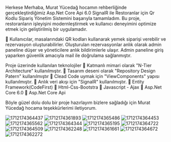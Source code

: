 Herkese Merhaba,
Murat Yücedağ hocamın rehberliğinde gerçekleştirdiğimiz Asp.Net Core Api 6.0 SignalR ile Restoranlar için Qr Kodlu Sipariş Yönetim Sistemini başarıyla tamamladım. Bu proje, restoranların işleyişini modernleştirmek ve kullanıcı deneyimini optimize etmek için geliştirilmiş bir uygulamadır.

📌 Kullanıcılar, masalarındaki QR kodları kullanarak yemek siparişi verebilir ve rezervasyon oluşturabilirler. Oluşturulan rezervasyonlar anlık olarak admin paneline düşer ve yöneticilere anlık bildirimlerle ulaşır. Admin paneline giriş yaparken güvenlik amacıyla mail ile doğrulama sağlanmıştır.

Proje üzerinde kullanılan teknolojiler
📌 Katmanlı mimari olarak "N-Tier Architecture" kullanılmıştır.
📌 Tasarım deseni olarak "Repository Design Patern" kullanılmıştır
📌 Clead Code uymak için "ViewComponents" yapısı kullanılmıştır.
📌 Anlık veri akışı için "SignalR" kullanılmıştır.
📌 Entity Framework(CodeFirst)
📌 Html-Css-Bootstra
📌 Javascript - Ajax
📌 Asp.Net Core 6.0
📌 Asp.Net Core Api

Böyle güzel dolu dolu bir proje hazırlayım bizlere sağladığı için Murat Yücedağ hocama teşekkürlerimi iletiyorum.

![1712174364437](https://github.com/MRCERYANCI/SignalRProject/assets/98846167/229cc378-c91e-4365-8252-f08db4dab3f4)
![1712174361893](https://github.com/MRCERYANCI/SignalRProject/assets/98846167/25755971-6fd4-442e-8d15-ac12231366b3)
![1712174365486](https://github.com/MRCERYANCI/SignalRProject/assets/98846167/b76a75c1-df09-4c34-952f-5d548d48ca84)
![1712174364453](https://github.com/MRCERYANCI/SignalRProject/assets/98846167/819895d2-33dc-4056-8fdd-367b3fcbd3d1)
![1712174365562](https://github.com/MRCERYANCI/SignalRProject/assets/98846167/23a6f1fe-9a7a-4ff2-928a-2970e7b166ce)
![1712174364344](https://github.com/MRCERYANCI/SignalRProject/assets/98846167/48a043f5-cd60-4511-b8bd-c215ba782c01)
![1712174365195](https://github.com/MRCERYANCI/SignalRProject/assets/98846167/d90ff383-d06b-4ca4-b000-0cd023a97cda)
![1712174364722](https://github.com/MRCERYANCI/SignalRProject/assets/98846167/8b5a6544-2a8b-44d8-abbb-b095b320f03f)
![1712174364509](https://github.com/MRCERYANCI/SignalRProject/assets/98846167/d35f4dd0-da1b-4e4c-8734-bfe0d09b1a87)
![1712174362248](https://github.com/MRCERYANCI/SignalRProject/assets/98846167/68df6a9b-5e7f-4fa7-9f1b-9f7195a437a5)
![1712174361661](https://github.com/MRCERYANCI/SignalRProject/assets/98846167/0952f640-09e4-4545-ba09-5b9493e00a80)
![1712174364672](https://github.com/MRCERYANCI/SignalRProject/assets/98846167/54bd8dc4-806d-47f0-8a2a-c4ee936a2e7b)
![1712174362272](https://github.com/MRCERYANCI/SignalRProject/assets/98846167/4d6c19ed-0cf2-47c8-8e16-116e43fdead6)
